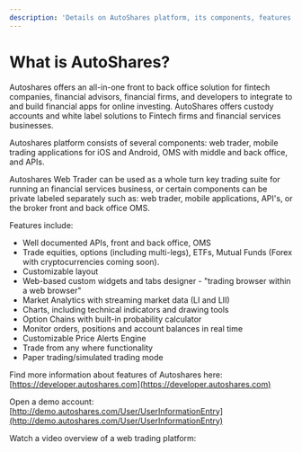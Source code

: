 ```yaml
---
description: 'Details on AutoShares platform, its components, features, and more.'
---
```


# What is AutoShares?

Autoshares offers an all-in-one front to back office solution for fintech companies, financial advisors, financial firms, and developers to integrate to and build financial apps for online investing. AutoShares offers custody accounts and white label solutions to Fintech firms and financial services businesses.

Autoshares platform consists of several components: web trader, mobile trading applications for iOS and Android, OMS with middle and back office, and  APIs.

Autoshares Web Trader can be used as a whole turn key trading suite for running an financial services business, or certain components can be private labeled separately such as: web trader, mobile applications, API's, or the broker front and back office OMS.

Features include:

* Well documented APIs, front and back office, OMS
* Trade equities, options \(including multi-legs\), ETFs, Mutual Funds \(Forex with cryptocurrencies coming soon\).
* Customizable layout 
* Web-based custom widgets and tabs designer - "trading browser within a web browser" 
* Market Analytics with streaming market data \(LI and LII\)
* Charts, including technical indicators and drawing tools
* Option Chains with built-in probability calculator
* Monitor orders, positions and account balances in real time
* Customizable Price Alerts Engine
* Trade from any where functionality
* Paper trading/simulated trading mode 

Find more information about features of Autoshares here: [https://developer.autoshares.com](https://developer.autoshares.com) 

Open a demo account: [http://demo.autoshares.com/User/UserInformationEntry](http://demo.autoshares.com/User/UserInformationEntry)

Watch a video overview of a web trading platform:

